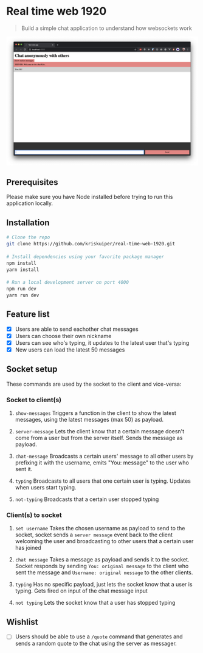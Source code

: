 # Real time web 1920
> Build a simple chat application to understand how websockets work

![Home page](assets/test-app-interface.png)

## Prerequisites
Please make sure you have Node installed before trying to run this application locally.

## Installation
```bash
# Clone the repo
git clone https://github.com/kriskuiper/real-time-web-1920.git

# Install dependencies using your favorite package manager
npm install
yarn install

# Run a local development server on port 4000
npm run dev
yarn run dev
```

## Feature list
- [x] Users are able to send eachother chat messages
- [x] Users can choose their own nickname
- [x] Users can see who's typing, it updates to the latest user that's typing
- [x] New users can load the latest 50 messages

## Socket setup
These commands are used by the socket to the client and vice-versa:

### Socket to client(s)
1. `show-messages`
Triggers a function in the client to show the latest messages, using the latest messages (max 50) as payload.

2. `server-message`
Lets the client know that a certain message doesn't come from a user but from the server itself. Sends the message as payload.

3. `chat-message`
Broadcasts a certain users' message to all other users by prefixing it with the username, emits "You: message" to the user who sent it.

4. `typing`
Broadcasts to all users that one certain user is typing. Updates when users start typing.

5. `not-typing`
Broadcasts that a certain user stopped typing

### Client(s) to socket
1. `set username`
Takes the chosen username as payload to send to the socket, socket sends a `server message` event back to the client welcoming the user and broadcasting to other users that a certain user has joined

2. `chat message`
Takes a message as payload and sends it to the socket. Socket responds by sending `You: original message` to the client who sent the message and `Username: original message` to the other clients.

3. `typing`
Has no specific payload, just lets the socket know that a user is typing. Gets fired on input of the chat message input

4. `not typing`
Lets the socket know that a user has stopped typing

## Wishlist
- [ ] Users should be able to use a `/quote` command that generates and sends a random quote to the chat using the server as messager.

